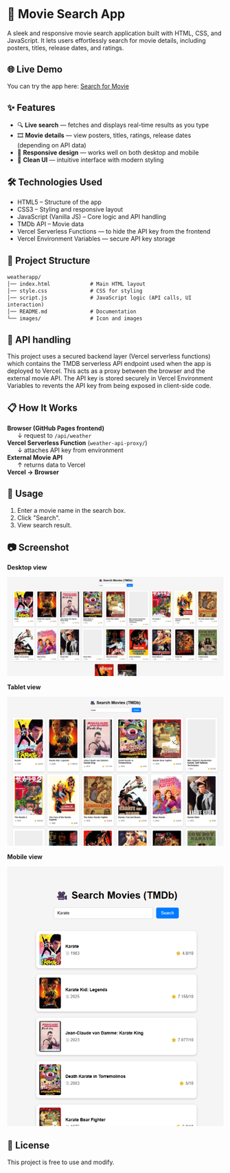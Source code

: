#  🎥 Movie Search App
A sleek and responsive movie search application built with HTML, CSS, and JavaScript. It lets users effortlessly search for movie details, including posters, titles, release dates, and ratings.


## 🌐 Live Demo
You can try the app here:
[Search for Movie](https://rytvee.github.io/movie-search-app/)


## ✨ Features
- 🔍 **Live search** — fetches and displays real-time results as you type  
- 🎞️ **Movie details** — view posters, titles, ratings, release dates (depending on API data)  
- 📱 **Responsive design** — works well on both desktop and mobile  
- 🎨 **Clean UI** — intuitive interface with modern styling

## 🛠 Technologies Used
- HTML5 – Structure of the app
- CSS3 – Styling and responsive layout
- JavaScript (Vanilla JS) – Core logic and API handling
- TMDb API – Movie data
- Vercel Serverless Functions — to hide the API key from the frontend
- Vercel Environment Variables — secure API key storage

## 📂 Project Structure
```text
weatherapp/
│── index.html             # Main HTML layout
│── style.css              # CSS for styling
│── script.js              # JavaScript logic (API calls, UI interaction)
│── README.md              # Documentation
└── images/                # Icon and images
```

## 🔐 API handling
This project uses a secured backend layer (Vercel serverless functions) which contains the TMDB serverless API endpoint used when the app is deployed to Vercel.
This acts as a proxy between the browser and the external movie API.
The API key is stored securely in Vercel Environment Variables to revents the API key from being exposed in client-side code.

## 📋 How It Works
**Browser (GitHub Pages frontend)**  
&nbsp;&nbsp;&nbsp;&nbsp;&nbsp;&nbsp;↓ request to `/api/weather`  
**Vercel Serverless Function** (`weather-api-proxy/`)  
&nbsp;&nbsp;&nbsp;&nbsp;&nbsp;&nbsp;↓ attaches API key from environment  
**External Movie API**  
&nbsp;&nbsp;&nbsp;&nbsp;&nbsp;&nbsp;↑ returns data to Vercel  
**Vercel → Browser**  


## 🚀 Usage
1. Enter a movie name in the search box.
2. Click "Search".
3. View search result.

## 📷 Screenshot

**Desktop view**

![Desktop view](images/desktop-view.png)


**Tablet view**

![Tablet view](images/tablet-view.png)


**Mobile view**

![Mobile view](images/mobile-view.png)


## 📜 License
This project is free to use and modify.

